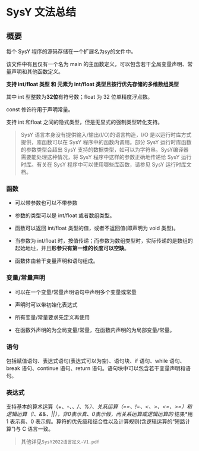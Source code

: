 # SysY 文法总结

## 概要

每个 SysY 程序的源码存储在一个扩展名为sy的文件中。

该文件中有且仅有一个名为 main 的主函数定义，可以包含若干全局变量声明、常量声明和其他函数定义。

**支持 int/float 类型 和 元素为 int/float 类型且按行优先存储的多维数组类型**

其中 int 型整数为**32位**有符号数；float 为 32 位单精度浮点数。

const 修饰符用于声明常量。

支持 int 和float 之间的隐式类型，但是无显式的强制类型转化支持。

> SysY 语言本身没有提供输入/输出(I/O)的语言构造，I/O
> 是以运行时库方式提供，库函数可以在 SysY 程序中的函数内调用。部分 SysY 运行时库函数的参数类型会超出 SysY
> 支持的数据类型，如可以为字符串。SysY编译器需要能处理这种情况，将 SysY 程序中这样的参数正确地传递给 SysY 运行时库。有关在
> SysY 程序中可以使用哪些库函数，请参见 SysY 运行时库文档。

### 函数

- 可以带参数也可以不带参数

- 参数的类型可以是 int/float 或者数组类型。

- 函数可以返回 int/float 类型的值，或者不返回值(即声明为 void 类型)。

- 当参数为 int/float 时，按值传递；而参数为数组类型时，实际传递的是数组的起始地址，并且**形参只有第一维的长度可以空缺**。

- 函数体由若干变量声明和语句组成。

### 变量/常量声明

- 可以在一个变量/常量声明语句中声明多个变量或常量

- 声明时可以带初始化表达式

- 所有变量/常量要求先定义再使用

- 在函数外声明的为全局变量/常量，在函数内声明的为局部变量/常量。

### 语句

包括赋值语句、表达式语句(表达式可以为空)、语句块、if 语句、while 语句、break 语句、continue 语句、return 语句。语句块中可以包含若干变量声明和语句。

### 表达式

支持基本的算术运算（+、-、*、/、%）、关系运算（==、!=、<、>、<=、>=）和逻辑运算（!、&&、||），非0表示真、0表示假，而关系运算或逻辑运算的*
结果*用 1 表示真、0 表示假。算符的优先级和结合性以及计算规则(含逻辑运算的“短路计算”)与 C 语言一致。

> 其他详见`SysY2022语言定义-V1.pdf`
